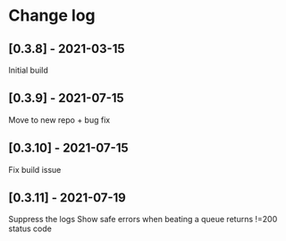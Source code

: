 # Change log

## [0.3.8] - 2021-03-15

Initial build

## [0.3.9] - 2021-07-15

Move to new repo + bug fix

## [0.3.10] - 2021-07-15

Fix build issue

## [0.3.11] - 2021-07-19

Suppress the logs
Show safe errors when beating a queue returns !=200 status code